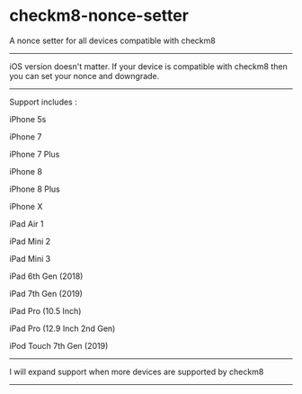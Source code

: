 # checkm8-nonce-setter
A nonce setter for all devices compatible with checkm8

-----------------------------------------

iOS version doesn't matter. If your device is compatible with checkm8 then you can set your nonce and downgrade.

-----------------------------------------

Support includes : 

iPhone 5s

iPhone 7

iPhone 7 Plus

iPhone 8

iPhone 8 Plus

iPhone X



iPad Air 1

iPad Mini 2

iPad Mini 3

iPad 6th Gen (2018)

iPad 7th Gen (2019)

iPad Pro (10.5 Inch)

iPad Pro (12.9 Inch 2nd Gen)




iPod Touch 7th Gen (2019)



-----------------------------------------

I will expand support when more devices are supported by checkm8

-----------------------------------------